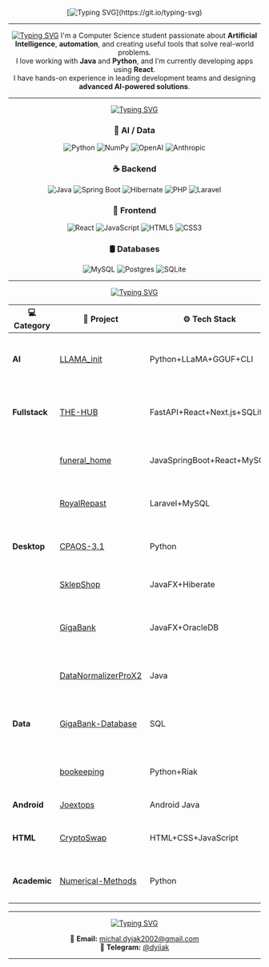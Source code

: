<div align="center">

[![Typing SVG](https://readme-typing-svg.demolab.com?font=Orbitron&size=54&duration=1500&pause=1000&color=00FFFF&center=true&vCenter=true&width=1000&lines=Hello+my+dear+friend!;Welcome+my+dear+amigo!)](https://git.io/typing-svg)
</div>

---

<div align="center">

[![Typing SVG](https://readme-typing-svg.demolab.com?font=Orbitron&size=32&duration=2000&pause=99999&color=19FF14&center=true&vCenter=true&width=800&lines=About+me)](https://git.io/typing-svg)
I'm a Computer Science student passionate about **Artificial Intelligence**, **automation**, and creating useful tools that solve real-world problems.  
I love working with **Java** and **Python**, and I’m currently developing apps using **React**.  
I have hands-on experience in leading development teams and designing **advanced AI-powered solutions**.  
</div>

---

<div align="center">

[![Typing SVG](https://readme-typing-svg.demolab.com?font=Orbitron&size=32&duration=3000&pause=99999&color=1AFF14&center=true&vCenter=true&width=800&lines=Tech+stack)](https://git.io/typing-svg)


### 🧠 AI / Data

![Python](https://img.shields.io/badge/Python-3776AB?style=for-the-badge&logo=python&logoColor=white)
![NumPy](https://img.shields.io/badge/Numpy-013243?style=for-the-badge&logo=numpy)
![OpenAI](https://img.shields.io/badge/OpenAI-412991?style=for-the-badge&logo=openai&logoColor=white)
![Anthropic](https://img.shields.io/badge/Anthropic-A12991?style=for-the-badge&logo=anthropic&logoColor=white)

### ☕ Backend
![Java](https://img.shields.io/badge/Java-ED8B00?style=for-the-badge&logo=java&logoColor=white)
![Spring Boot](https://img.shields.io/badge/SpringBoot-6DB33F?style=for-the-badge&logo=springboot&logoColor=white)
![Hibernate](https://img.shields.io/badge/Hibernate-59666C?style=for-the-badge&logo=hibernate&logoColor=white)
![PHP](https://img.shields.io/badge/PHP-777BB4?style=for-the-badge&logo=php&logoColor=white)
![Laravel](https://img.shields.io/badge/Laravel-FF2D20?style=for-the-badge&logo=laravel&logoColor=white)

### 🎨 Frontend
![React](https://img.shields.io/badge/React-20232A?style=for-the-badge&logo=react)
![JavaScript](https://img.shields.io/badge/JavaScript-F7DF1E?style=for-the-badge&logo=javascript&logoColor=black)
![HTML5](https://img.shields.io/badge/HTML5-E34F26?style=for-the-badge&logo=html5&logoColor=white)
![CSS3](https://img.shields.io/badge/CSS3-1572B6?style=for-the-badge&logo=css3)

### 🛢 Databases
![MySQL](https://img.shields.io/badge/MySQL-F0758F?style=for-the-badge&logo=mysql&logoColor=white)
![Postgres](https://img.shields.io/badge/Postgres-A63B57?style=for-the-badge&logo=postgres)
![SQLite](https://img.shields.io/badge/SQLite-03B57?style=for-the-badge&logo=sqlite)

</div>

---

<div align="center">

[![Typing SVG](https://readme-typing-svg.demolab.com?font=Orbitron&size=32&duration=2000&pause=99999&color=3AFF14&center=true&vCenter=true&width=800&lines=Portfolio)](https://git.io/typing-svg)

| 💻 Category         | 🧠 Project                                                                 | ⚙️ Tech Stack                                 | 📄 Description                                                           |
|---------------------|---------------------------------------------------------------------------|------------------------------------------------|---------------------------------------------------------------------------|
| **AI**         | [LLAMA_init](https://github.com/dyjak/LLAMA_init)                         | Python+LLaMA+GGUF+CLI                       | Local setup to run LLaMA-based language models locally via gguf          |
| **Fullstack**       | [THE-HUB](https://github.com/dyjak/THE-HUB)                               | FastAPI+React+Next.js+SQLite        | Modular hub for AI tools and local APIs with simple frontend integration |
|                     | [funeral_home](https://github.com/dyjak/funeral_home)                     | JavaSpringBoot+React+MySQL                               | Management app for funeral services with DB support                      |
|                     | [RoyalRepast](https://github.com/dyjak/RoyalRepast)                       | Laravel+MySQL                     | Fullstack food ordering system with modern PHP stack                     |
| **Desktop**    | [CPAOS-3.1](https://github.com/dyjak/CPAOS-3.1)                           | Python                          | Control panel and automation scripts for proxy management                |
|                     | [SklepShop](https://github.com/dyjak/SklepShop)                           | JavaFX+Hiberate                         | Shop system backend with DB integration                                  |
|                     | [GigaBank](https://github.com/dyjak/GigaBank)                             | JavaFX+OracleDB                                   | Bank application with login, account system, and transactions            |
|                     | [DataNormalizerProX2](https://github.com/dyjak/DataNormalizerProX2)       | Java                                  | Command-line tool for dataset normalization and cleaning                 |
| **Data**  | [GigaBank-Database](https://github.com/dyjak/GigaBank-Database)           | SQL                                    | Database backend and schema for GigaBank system                          |
|                     | [bookeeping](https://github.com/dyjak/bookeeping)                         | Python+Riak                                 | Bookkeeping app for income/expense tracking                              |
| **Android**| [Joextops](https://github.com/dyjak/Joextops)                             | Android Java                                    | Simple android app                   |
| **HTML**  | [CryptoSwap](https://github.com/dyjak/CryptoSwap)                         | HTML+CSS+JavaScript                          | Frontend for interactive crypto currency conversion                      |
| **Academic**        | [Numerical-Methods](https://github.com/dyjak/Numerical-Methods)           | Python                                           | Numerical methods and algorithm implementations                          |

---

<div align="center">

[![Typing SVG](https://readme-typing-svg.demolab.com?font=Orbitron&size=32&duration=3000&pause=99999&color=7AFF14&center=true&vCenter=true&width=800&lines=Connection)](https://git.io/typing-svg)

<div align="center">

📧 **Email:** michal.dyjak2002@gmail.com  
💬 **Telegram:** [@dyiiak](https://t.me/dyiiak)

</div>

---

